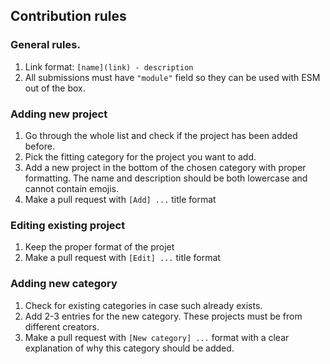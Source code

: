 ## Contribution rules

### General rules.

1. Link format: `[name](link) - description` 
2. All submissions must have `"module"` field so they can be used with ESM out of the box.

### Adding new project

1. Go through the whole list and check if the project has been added before.
2. Pick the fitting category for the project you want to add.
3. Add a new project in the bottom of the chosen category with proper formatting. The name and description should be both lowercase and cannot contain emojis.
4. Make a pull request with `[Add] ...` title format

### Editing existing project

1. Keep the proper format of the projet
2. Make a pull request with `[Edit] ...` title format

### Adding new category

1. Check for existing categories in case such already exists.
2. Add 2-3 entries for the new category. These projects must be from different creators.
3. Make a pull request with `[New category] ...` format with a clear explanation of why this category should be added.
